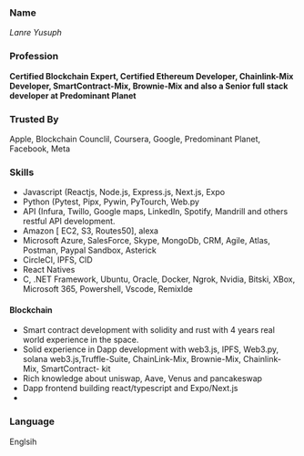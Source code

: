 ### Name

*Lanre Yusuph*

### Profession

**Certified Blockchain Expert, Certified Ethereum Developer, Chainlink-Mix Developer, SmartContract-Mix, Brownie-Mix and also a Senior full stack developer at Predominant Planet**

### Trusted By 

Apple, Blockchain Counclil, Coursera, Google, Predominant Planet, Facebook, Meta

### Skills 

- Javascript (Reactjs, Node.js, Express.js, Next.js, Expo
- Python (Pytest, Pipx, Pywin, PyTourch, Web.py
- API (Infura, Twillo, Google maps, LinkedIn, Spotify, Mandrill and others restful API development.
- Amazon [ EC2, S3, Routes50], alexa 
- Microsoft Azure, SalesForce, Skype, MongoDb, CRM, Agile, Atlas, Postman, Paypal Sandbox, Asterick
- CircleCI, IPFS, CID
- React Natives
- C, .NET Framework, Ubuntu, Oracle, Docker, Ngrok, Nvidia, Bitski, XBox, Microsoft 365, Powershell, Vscode, RemixIde

#### Blockchain
- Smart contract development with solidity and rust with 4 years real world experience in the space.
- Solid experience in Dapp development with web3.js, IPFS, Web3.py, solana web3.js,Truffle-Suite, ChainLink-Mix, Brownie-Mix, Chainlink-Mix, SmartContract- kit
- Rich knowledge about uniswap, Aave, Venus and pancakeswap
- Dapp frontend building react/typescript and Expo/Next.js 
- 

### Language
Englsih
